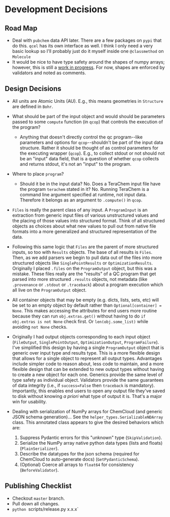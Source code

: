 # Development Decisions

## Road Map

- Deal with `pubchem` data API later. There are a few packages on `pypi` that do this. `qcel` has its own interface as well. I think I only need a very basic lookup so I'll probably just do it myself inside one `@classmethod` on `Molecule`
- It would be nice to have type safety around the shapes of numpy arrays; however, this is still a [work in progress](https://github.com/numpy/numpy/issues/16544). For now, shapes are enforced by validators and noted as comments.

## Design Decisions

- All units are Atomic Units (AU). E.g., this means geometries in `Structure` are defined in `Bohr`.

- What should be part of the input object and would should be parameters passed to some `compute` function (in `qcop`) that controls the execution of the program?
  - Anything that doesn't directly control the qc program--like parameters and options for `qcop`--shouldn't be part of the input data structure. Rather it should be thought of as control parameters for the executing wrapper (`qcop`). E.g., to collect stdout or not should not be an "input" data field, that is a question of whether `qcop` collects and returns stdout, it's not an "input" to the program.
- Where to place `program`?
  - Should it be in the input data? No. Does a TeraChem input file have the program `terachem` stated in it? No. Running TeraChem is a command line argument specified at runtime, not input data. Therefore it belongs as an argument to `.compute()` in `qcop`.
- `Files` is really the parent class of any input. A `ProgramInput` is an extraction from generic input files of various unstructured values and the placing of those values into structured format. Think of all structured objects as choices about what new values to pull out from native file formats into a more generalized and structured representation of the data.
- Following this same logic that `Files` are the parent of more structured inputs, so too with `Results` objects. The base of all results is `Files`. Then, as we add parsers we begin to pull data out of the files into more structured objects like `SinglePointResults` or `OptimizationResults`. Originally I placed `.files` on the `ProgramOutput` object, but this was a mistake. These files really are the "results" of a QC program that get parsed into more structured `.results` objects, not metadata (like `.provenance` or `.stdout` or `.traceback`) about a program execution which all live on the `ProgramOutput` object.
- All container objects that may be empty (e.g. dicts, lists, sets, etc) will be set to an empty object by default rather than `Optional[container] = None`. This makes accessing the attributes for end users more routine because they can run `obj.extras.get()` without having to do `if obj.extras is not None` check first. Or `len(obj.some_list)` while avoiding `not None` checks.

- Originally I had output objects corresponding to each input object (`FileOutput`, `SinglePointOutput`, `OptimizationOutput`, `ProgramFailure`). I've simplified this design by having a single `ProgramOutput` object that is generic over input type and results type. This is a more flexible design that allows for a single object to represent all output types. Advantages include simpler code to reason about, less code to maintain, and a more flexible design that can be extended to new output types without having to create a new object for each one. Generics provide the same level of type safety as individual object. Validators provide the same guarantees of data integrity (i.e., if `success=False` then `traceback` is mandatory). Importantly, this enables end users to open any output file they've saved to disk without knowing _a priori_ what type of output it is. That's a major win for usability.
- Dealing with serialization of NumPy arrays for ChemCloud (and generic JSON schema generation)... See the `helper_types.SerializableNDArray` class. This annotated class appears to give the desired behaviors which are:
  1. Suppress Pydantic errors for this "unknown" type (`SkipValidation`).
  2. Serialize the NumPy array native python data types (lists and floats) (`PlainSerializer`).
  3. Describe the datatypes for the json schema (required for ChemCloud to auto-generate docs) (`GetPydanticSchema`).
  4. (Optional) Coerce all arrays to `float64` for consistency (`BeforeValidator`).

## Publishing Checklist

- Checkout `master` branch.
- Pull down all changes.
- `python `scripts/release.py x.x.x`
